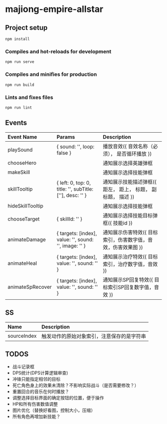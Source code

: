 # majiong-empire-allstar

## Project setup
```
npm install
```

### Compiles and hot-reloads for development
```
npm run serve
```

### Compiles and minifies for production
```
npm run build
```

### Lints and fixes files
```
npm run lint
```

## Events

| Event Name       | Params      | Description       |
| :--------------- | :---------- | :---------------- |
| playSound        | { sound: '', loop: false } | 播放音效({ 音效名称（必须）， 是否循环播放 }) |
| chooseHero       | | 通知展示选择英雄弹框 |
| makeSkill        | | 通知展示选择技能弹框 |
| skillTooltip     | { left: 0, top: 0, title: '', subTitle: [''], desc: '' } | 通知展示技能描述弹框({ 距左， 距上， 标题， 副标题， 描述 }) |
| hideSkillTooltip | | 通知展示选择技能弹框 |
| chooseTarget     | { skillId: '' } | 通知展示选择技能目标弹框({ 技能id }) |
| animateDamage    | { targets: [index], value: '', sound: '', image: '' } | 通知展示伤害特效({ 目标索引，伤害数字值，音效，伤害效果图 }) |
| animateHeal      | { targets: [index], value: '', sound: '' } | 通知展示治疗特效({ 目标索引，治疗数字值，音效 }) |
| animateSpRecover | { targets: [index], value: '', sound: '' } | 通知展示SP回复特效({ 目标索引SP回复数字值，音效 }) |

## SS

| Name         | Description       |
| :----------- | :---------------- |
| sourceIndex  | 触发动作的原始对象索引，注意保存的是字符串 |


## TODOS

* 战斗记录框
* DPS统计(DPS计算逻辑审查)
* 冲锋只能指定相邻的目标
* 死亡角色身上的效果未清除？不影响实际战斗（是否需要修改？）
* 重置回合的音乐在何时播放？
* 调整选择目标界面的确定按钮的位置，便于操作
* HP和所有伤害数值调整
* 图片优化（替换好看图，控制大小，压缩）
* 所有角色再增加新技能？